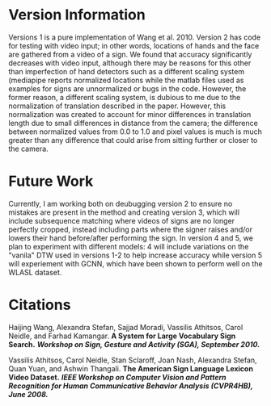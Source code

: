 # Version Information
Versions 1 is a pure implementation of Wang et al. 2010. Version 2 has code for testing with video input; in other words, locations of hands and the face are gathered from a video of a sign. We found that accuracy significantly decreases with video input, although there may be reasons for this other than imperfection of hand detectors such as a different scaling system (mediapipe reports normalized locations while the matlab files used as examples for signs are unnormalized or bugs in the code. However, the former reason, a different scaling system, is dubious to me due to the normalization of translation described in the paper. However, this normalization was created to account for minor differences in translation length due to small differences in distance from the camera; the difference between normalized values from 0.0 to 1.0 and pixel values is much is much greater than any difference that could arise from sitting further or closer to the camera.

# Future Work
Currently, I am working both on deubugging version 2 to ensure no mistakes are present in the method and creating version 3, which will include subsequence matching where videos of signs are no longer perfectly cropped, instead including parts where the signer raises and/or lowers their hand before/after performing the sign. In version 4 and 5, we plan to experiment with different models: 4 will include variations on the "vanila" DTW used in versions 1-2 to help increase accuracy while version 5 will experiement with GCNN, which have been shown to perform well on the WLASL dataset.

# Citations
Haijing Wang, Alexandra Stefan, Sajjad Moradi, Vassilis Athitsos, Carol Neidle, and Farhad Kamangar.
**A System for Large Vocabulary Sign Search.**
***Workshop on Sign, Gesture and Activity (SGA), September 2010.***

Vassilis Athitsos, Carol Neidle, Stan Sclaroff, Joan Nash, Alexandra Stefan, Quan Yuan, and Ashwin Thangali.
**The American Sign Language Lexicon Video Dataset.**
***IEEE Workshop on Computer Vision and Pattern Recognition for Human Communicative Behavior Analysis (CVPR4HB), June 2008.***
